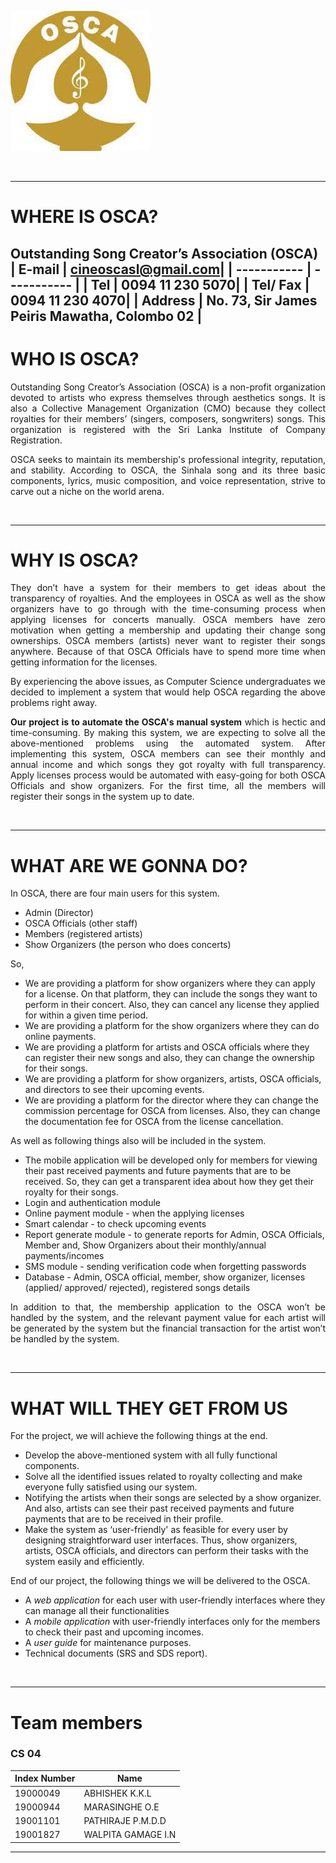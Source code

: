 ![OSCA logo](OSCA.jpg)
<p> </br> </p>

---
# WHERE IS **OSCA**?
**Outstanding Song Creator’s Association** (OSCA) 
| E-mail   | cineoscasl@gmail.com|
| ----------- | ----------- |
| Tel      | 0094 11 230 5070|
| Tel/ Fax   | 0094 11 230 4070|
| Address      | No. 73, Sir James Peiris Mawatha, Colombo 02 |
 <br />
---

# WHO IS **OSCA**? 
<p align=justify>Outstanding Song Creator’s Association (OSCA) is a non-profit organization devoted to artists who express themselves through aesthetics songs. It is also a Collective Management Organization (CMO) because they collect royalties for their members’ (singers, composers, songwriters) songs. This organization is registered with the Sri Lanka Institute of Company Registration.</p>
<p align=justify>OSCA seeks to maintain its membership's professional integrity, reputation, and stability. According to OSCA, the Sinhala song and its three basic components, lyrics, music composition, and voice representation, strive to carve out a niche on the world arena.</p><br />

---

# WHY IS **OSCA**?
<p align=justify>They don’t have a system for their members to get ideas about the transparency of royalties. And the employees in OSCA as well as the show organizers have to go through with the time-consuming process when applying licenses for concerts manually. OSCA members have zero motivation when getting a membership and updating their change song ownerships. OSCA members (artists) never want to register their songs anywhere. Because of that OSCA Officials have to spend more time when getting information for the licenses.</p>

<p align=justify>By experiencing the above issues, as Computer Science undergraduates we decided to implement a system that would help OSCA regarding the above problems right away.</p>

<p align=justify><strong>Our project is to automate the OSCA's manual system</strong> which is hectic and time-consuming. By making this system, we are expecting to solve all the above-mentioned problems using the automated system. After implementing this system, OSCA members can see their monthly and annual income and which songs they got royalty with full transparency. Apply licenses process would be automated with easy-going for both OSCA Officials and show organizers. For the first time, all the members will register their songs in the system up to date. </p><br />

---

# **WHAT ARE WE GONNA DO?**
In OSCA, there are four main users for this system.
- Admin (Director)
- OSCA Officials (other staff)
- Members (registered artists)
- Show Organizers (the person who does concerts)

So,
- We are providing a platform for show organizers where they can apply for a license. On that platform, they can include the songs they want to perform in their concert. Also, they can cancel any license they applied for within a given time period.
- We are providing a platform for the show organizers where they can do online payments.
- We are providing a platform for artists and OSCA officials where they can register their new songs and also, they can change the ownership for their songs.
- We are providing a platform for show organizers, artists, OSCA officials, and directors to see their upcoming events.
- We are providing a platform for the director where they can change the commission percentage for OSCA from licenses. Also, they can change the documentation fee for OSCA from the license cancellation.
 
As well as following things also will be included in the system.
- The mobile application will be developed only for members for viewing their past received payments and future payments that are to be received. So, they can get a transparent idea about how they get their royalty for their songs.
- Login and authentication module
- Online payment module - when the applying licenses
- Smart calendar - to check upcoming events
- Report generate module - to generate reports for Admin, OSCA Officials, Member and, Show Organizers about their monthly/annual payments/incomes
- SMS module - sending verification code when forgetting passwords
- Database - Admin, OSCA official, member, show organizer, licenses (applied/ approved/ rejected), registered songs details
 
<p align=justify>In addition to that, the membership application to the OSCA won’t be handled by the system, and the relevant payment value for each artist will be generated by the system but the financial transaction for the artist won’t be handled by the system.</p><br />

---

# **WHAT WILL THEY GET FROM US**

For the project, we will achieve the following things at the end.
- Develop the above-mentioned system with all fully functional components.
- Solve all the identified issues related to royalty collecting and make everyone fully satisfied using our system.
- Notifying the artists when their songs are selected by a show organizer. And also, artists can see their past received payments and future payments that are to be received in their profile.
- Make the system as ‘user-friendly' as feasible for every user by designing straightforward user interfaces. Thus, show organizers, artists, OSCA officials, and directors can perform their tasks with the system easily and efficiently.
 
End of our project, the following things we will be delivered to the OSCA.
- A *web application* for each user with user-friendly interfaces where they can manage all their functionalities
- A *mobile application* with user-friendly interfaces only for the members to check their past and upcoming incomes.
- A *user guide* for maintenance purposes.
- Technical documents (SRS and SDS report). 
<p> <br /></p>

---

# **Team members**

### **CS 04** 
| Index Number   |Name|
| ----------- | ----------- |
| 19000049      | ABHISHEK K.K.L|
| 19000944   | MARASINGHE O.E|
| 19001101      | PATHIRAJE P.M.D.D |
| 19001827      | WALPITA GAMAGE I.N |

---